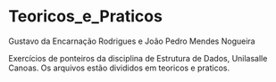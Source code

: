 # Teoricos_e_Praticos
Gustavo da Encarnação Rodrigues e João Pedro Mendes Nogueira

Exercícios de ponteiros da disciplina de Estrutura de Dados, Unilasalle Canoas.
Os arquivos estão divididos em teoricos e praticos.
